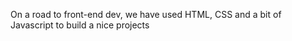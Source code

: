 On a road to front-end dev, we have used HTML, CSS and a bit of Javascript to build a nice projects 
